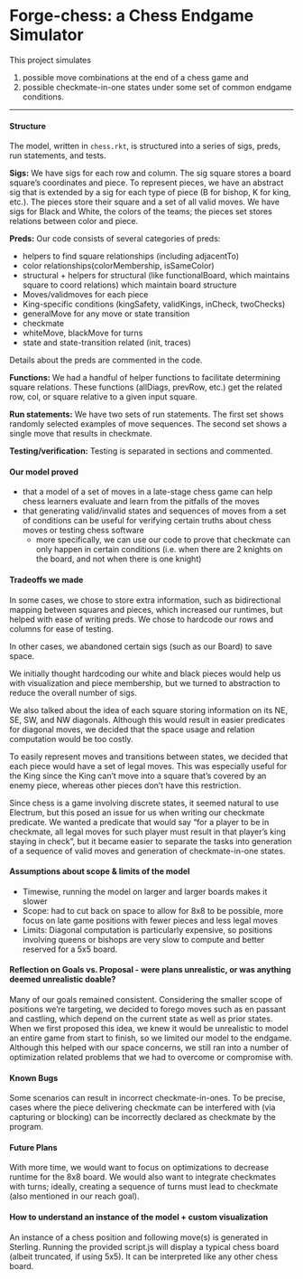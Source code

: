 # Forge-chess: a Chess Endgame Simulator 
This project simulates 
1. possible move combinations at the end of a chess game and 
2. possible checkmate-in-one states under some set of common endgame conditions.

---

#### Structure
The model, written in `chess.rkt`, is structured into a series of sigs, preds, run statements, and tests.

**Sigs:** We have sigs for each row and column. The sig square stores a board square’s coordinates and piece. To represent pieces, we have an abstract sig that is extended by a sig for each type of piece (B for bishop, K for king, etc.). The pieces store their square and a set of all valid moves. We have sigs for Black and White, the colors of the teams; the pieces set stores relations between color and piece. 

**Preds:** Our code consists of several categories of preds:
* helpers to find square relationships (including adjacentTo)
* color relationships(colorMembership, isSameColor) 
* structural + helpers for structural (like functionalBoard, which maintains square to coord relations) which maintain board structure
* Moves/validmoves for each piece
* King-specific conditions (kingSafety, validKings, inCheck, twoChecks)
* generalMove for any move or state transition
* checkmate
* whiteMove, blackMove for turns
* state and state-transition related (init, traces)

Details about the preds are commented in the code. 

**Functions:**
We had a handful of helper functions to facilitate determining square relations. These functions (allDiags, prevRow, etc.) get the related row, col, or square relative to a given input square. 

**Run statements:** 
We have two sets of run statements. The first set shows randomly selected examples of move sequences. The second set shows a single move that results in checkmate. 

**Testing/verification:** Testing is separated in sections and commented. 

#### Our model proved 
* that a model of a set of moves in a late-stage chess game can help chess learners evaluate and learn from the pitfalls of the moves
* that generating valid/invalid states and sequences of moves from a set of conditions can be useful for verifying certain truths about chess moves or testing chess software
    * more specifically, we can use our code to prove that checkmate can only happen in certain conditions (i.e. when there are 2 knights on the board, and not when there is one knight) 

#### Tradeoffs we made
In some cases, we chose to store extra information, such as bidirectional mapping between squares and pieces, which increased our runtimes, but helped with ease of writing preds. We chose to hardcode our rows and columns for ease of testing.

In other cases, we abandoned certain sigs (such as our Board) to save space. 

We initially thought hardcoding our white and black pieces would help us with visualization and piece membership, but we turned to abstraction to reduce the overall number of sigs. 

We also talked about the idea of each square storing information on its NE, SE, SW, and NW diagonals. Although this would result in easier predicates for diagonal moves, we decided that the space usage and relation computation would be too costly. 

To easily represent moves and transitions between states, we decided that each piece would have a set of legal moves. This was especially useful for the King since the King can’t move into a square that’s covered by an enemy piece, whereas other pieces don’t have this restriction. 

Since chess is a game involving discrete states, it seemed natural to use Electrum, but this posed an issue for us when writing our checkmate predicate. We wanted a predicate that would say “for a player to be in checkmate, all legal moves for such player must result in that player’s king staying in check”, but it became easier to separate the tasks into generation of a sequence of valid moves and generation of checkmate-in-one states. 

#### Assumptions about scope & limits of the model
* Timewise, running the model on larger and larger boards makes it slower
* Scope: had to cut back on space to allow for 8x8 to be possible, more focus on late game positions with fewer pieces and less legal moves
* Limits: Diagonal computation is particularly expensive, so positions involving queens or bishops are very slow to compute and better reserved for a 5x5 board.

#### Reflection on Goals vs. Proposal - were plans unrealistic, or was anything deemed unrealistic doable?
Many of our goals remained consistent. Considering the smaller scope of positions we’re targeting, we decided to forego moves such as en passant and castling, which depend on the current state as well as prior states. When we first proposed this idea, we knew it would be unrealistic to model an entire game from start to finish, so we limited our model to the endgame. Although this helped with our space concerns, we still ran into a number of optimization related problems that we had to overcome or compromise with. 

#### Known Bugs
Some scenarios can result in incorrect checkmate-in-ones. To be precise, cases where the piece delivering checkmate can be interfered with (via capturing or blocking) can be incorrectly declared as checkmate by the program.

#### Future Plans
With more time, we would want to focus on optimizations to decrease runtime for the 8x8 board.
We would also want to integrate checkmates with turns; ideally, creating a sequence of turns must lead to checkmate (also mentioned in our reach goal).

#### How to understand an instance of the model + custom visualization

An instance of a chess position and following move(s) is generated in Sterling. Running the provided script.js will display a typical chess board (albeit truncated, if using 5x5). It can be interpreted like any other chess board. 

